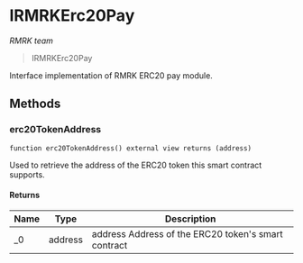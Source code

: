 # IRMRKErc20Pay

*RMRK team*

> IRMRKErc20Pay

Interface implementation of RMRK ERC20 pay module.



## Methods

### erc20TokenAddress

```solidity
function erc20TokenAddress() external view returns (address)
```

Used to retrieve the address of the ERC20 token this smart contract supports.




#### Returns

| Name | Type | Description |
|---|---|---|
| _0 | address | address Address of the ERC20 token&#39;s smart contract |




